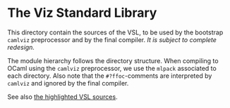 # The Viz Standard Library

This directory contain the sources of the VSL, to be used by the bootstrap
`camlviz` preprocessor and by the final compiler.  *It is subject to
complete redesign.*

The module hierarchy follows the directory structure.  When compiling to
OCaml using the `camlviz` preprocessor, we use the `mlpack` associated to
each directory.  Also note that the `#?ffoc`-comments are interpreted by
`camlviz` and ignored by the final compiler.

See also [the highlighted VSL sources](http://www.vizlang.org/hlsrc/).
